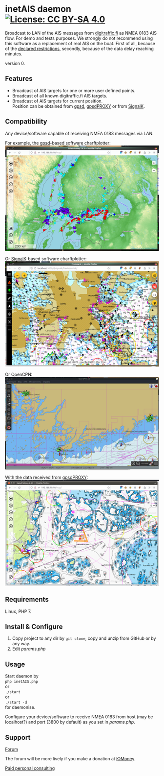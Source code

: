 # inetAIS daemon [![License: CC BY-SA 4.0](https://img.shields.io/badge/License-CC%20BY--SA%204.0-lightgrey.svg)](https://creativecommons.org/licenses/by-sa/4.0/)
Broadcast to LAN of the AIS messages from [digitraffic.fi](https://www.digitraffic.fi/en/marine-traffic/ais/) as NMEA 0183 AIS flow. For demo and tests purposes.
We strongly do not recommend using this software  as a replacement of real AIS on the boat. First of all, because of the [declared restrictions](https://www.digitraffic.fi/en/marine-traffic/ais/), secondly, because of the data delay reaching minutes.


version 0.

## Features
- Broadcast of AIS targets for one or more user defined points.
- Broadcast of all known digitraffic.fi AIS targets.
- Broadcast of AIS targets for current position.  
Position can be obtained from [gpsd](https://gpsd.io/), [gpsdPROXY](https://github.com/VladimirKalachikhin/gpsdPROXY) or from [SignalK](https://signalk.org/).

## Compatibility
Any device/software capable of receiving NMEA 0183 messages via LAN.  

For example, the [gpsd](https://gpsd.io/)-based software charftplotter:  
![GaladrielMap](screenshots/s0.jpeg)  

Or [SignalK](https://signalk.org/)-based software charftplotter:  
![freeboard](screenshots/s1.jpeg)  

Or OpenCPN:  
![OpenCPN](screenshots/s2.jpeg)  

With the data received from [gpsdPROXY](https://github.com/VladimirKalachikhin/gpsdPROXY):  
![OpenCPN](screenshots/s3.png)  

## Requirements
Linux, PHP 7.

## Install & Configure
1) Copy project to any dir by `git clone`, copy and unzip from GitHub or by any way.  
2) Edit *params.php*

## Usage
Start daemon by  
`php inetAIS.php`  
or  
`./start`  
or  
`./start -d`  
for daemonise.  

Configure your device/software to receive NMEA 0183 from host (may be localhost?) and port (3800 by default) as you set in *params.php*. 

## Support
[Forum](https://github.com/VladimirKalachikhin/Galadriel-map/discussions)

The forum will be more lively if you make a donation at [ЮMoney](https://sobe.ru/na/galadrielmap)

[Paid personal consulting](https://kwork.ru/it-support/20093939/galadrielmap-installation-configuration-and-usage-consulting)  

